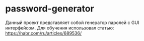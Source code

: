 # password-generator
Данный проект представляет собой генератор паролей с GUI интерфейсом.
Для обучения использовал статью: https://habr.com/ru/articles/689536/
